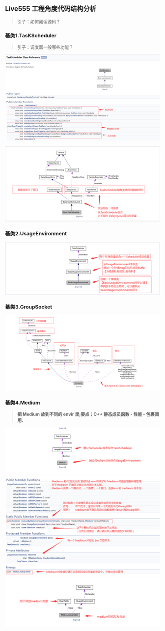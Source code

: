 ## **Live555 工程角度代码结构分析**
> 引子：如何阅读源码？

### **基类1.TasKScheduler**
> 引子：调度器一般哪些功能？  
 
![TaskScheduler0.png](Image/TaskScheduler0.png)      

![TaskScheduler1.png](Image/TaskScheduler1.png)    

### **基类2.UsageEnvironment**

![UsageEnvironment.png](Image/UsageEnvironment.png) 

### **基类3.GroupSocket** 

![GroupSocket.png](Image/GroupSocket.png) 

### **基类4.Medium**
> **把 Medium 放到不同的 envir 里;要点；C++ 静态成员函数 - 性能 - 包裹调用.**   

![medium0.png](Image/medium0.png)
![medium1.png](Image/medium1.png)
![medium2.png](Image/medium2.png)